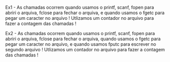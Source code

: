 Ex1 - As chamadas ocorrem quando usamos o printf, scanf, fopen para abriri o arquiva, fclose para fechar o arquiva, e quando usamos o fgetc para pegar um caracter no arquivo !
Utlizamos um contador no arquivo para fazer a contagem das chamadas !

Ex2 - As chamadas ocorrem quando usamos o printf, scanf, fopen para abriri o arquiva, fclose para fechar o arquiva, quando usamos o fgetc para pegar um caracter no arquivo, e  quando usamos fputc para escrever no segundo arquivo !
Utlizamos um contador no arquivo para fazer a contagem das chamadas !

